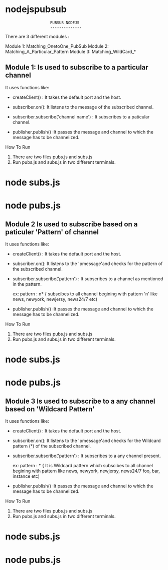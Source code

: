 # nodejspubsub
 						PUBSUB NODEJS
 						--------------
There are 3 different modules :

Module 1:  Matching_OnetoOne_PubSub
Module 2:  Matching_A_Particular_Pattern 
Module 3:  Matching_WildCard_* 



Module 1: Is used to subscribe to a particular channel 
------------------------------------------------------
It uses functions like:

 * createClient() : It takes the default port and the host.
 * subscriber.on(): It listens to the message of the subscribed channel.
 * subscriber.subscribe('channel name') : It subscribes to a paticular channel.

 * publisher.publish() :It passes the message and channel to which the message has to be channelized.


How To Run
1. There are two files pubs.js and subs.js
2. Run pubs.js and subs.js in two different terminals.

 # node subs.js
 # node pubs.js


Module 2 Is used to subscribe based on a paticuler 'Pattern' of channel 
-----------------------------------------------------------------------
It uses functions like:

 * createClient() : It takes the default port and the host.
 * subscriber.on(): It listens to the 'pmessage'and checks for the pattern of the subscribed channel.
 * subscriber.subscribe('pattern') : It subscribes to a channel as mentioned in the pattern.
   
	ex: pattern : n* { subscibes to all channel begining with pattern  'n' like news, newyork, newjersy, news24/7 etc)
  
 * publisher.publish() :It passes the message and channel to which the message has to be channelized.


How To Run
1. There are two files pubs.js and subs.js
2. Run pubs.js and subs.js in two different terminals.

 # node subs.js
 # node pubs.js

Module 3 Is used to subscribe to a any channel based on 'Wildcard Pattern'
-------------------------------------------------------------------------
It uses functions like:

 * createClient() : It takes the default port and the host.
 * subscriber.on(): It listens to the 'pmessage'and checks for the Wildcard pattern (*) of the subscribed channel.
 * subscriber.subscribe('pattern') : It subscribes to a any channel present.
   
	ex: pattern : * { It is Wildcard pattern which subscibes to all channel begining with pattern like news, newyork, newjersy, news24/7   			          foo, bar, instance etc)
  
 * publisher.publish() :It passes the message and channel to which the message has to be channelized.


How To Run
1. There are two files pubs.js and subs.js
2. Run pubs.js and subs.js in two different terminals.

 # node subs.js
 # node pubs.js


